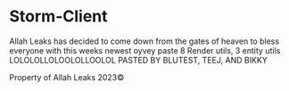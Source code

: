# Storm-Client
Allah Leaks has decided to come down from the gates of heaven to bless everyone with this weeks newest oyvey paste 
8 Render utils, 3 entity utils LOLOLOLLOLOOLOLLOOLOL
PASTED BY BLUTEST, TEEJ, AND BIKKY


















Property of Allah Leaks 2023©
